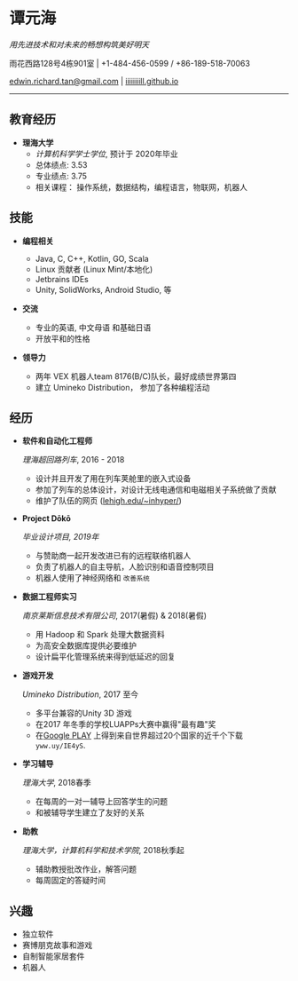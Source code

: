 谭元海
===============

*用先进技术和对未来的畅想构筑美好明天*  

雨花西路128号4栋901室 | +1-484-456-0599 / +86-189-518-70063 

edwin.richard.tan@gmail.com | [iiiiiiiill.github.io](https://iiiiiiiill.github.io) 

------------

## 教育经历

- **理海大学**
  - *计算机科学学士学位*, 预计于 2020年毕业
  - 总体绩点: 3.53 
  - 专业绩点: 3.75
  - 相关课程： 操作系统，数据结构，编程语言，物联网，机器人


## 技能

- **编程相关**
    -  Java, C, C++, Kotlin, GO, Scala
    -  Linux 贡献者 (Linux Mint/本地化)
    -  Jetbrains IDEs 
    -  Unity, SolidWorks, Android Studio, 等

- **交流**
  - 专业的英语, 中文母语 和基础日语
  - 开放平和的性格

- **领导力**
  - 两年 VEX 机器人team 8176(B/C)队长，最好成绩世界第四 
  - 建立 Umineko Distribution， 参加了各种编程活动 

经历
---------------

* **软件和自动化工程师** 

    *理海超回路列车*, 2016 - 2018

    - 设计并且开发了用在列车荚舱里的嵌入式设备
    - 参加了列车的总体设计，对设计无线电通信和电磁相关子系统做了贡献
    - 维护了队伍的网页 \([lehigh.edu/~inhyper/](www.lehigh.edu/~inhyper/))

* **Project Dōkō**

    *毕业设计项目,  2019年*

    * 与赞助商一起开发改进已有的远程联络机器人 
    * 负责了机器人的自主导航，人脸识别和语音控制项目
    * 机器人使用了神经网络和 `改善系统` 

* **数据工程师实习** 

    *南京莱斯信息技术有限公司*, 2017(暑假) & 2018(暑假)

    -   用 Hadoop 和 Spark 处理大数据资料
    -   为高安全数据库提供必要维护 
    -   设计扁平化管理系统来得到低延迟的回复 

* **游戏开发** 

    *Umineko Distribution*, 2017 至今

    -   多平台兼容的Unity 3D 游戏
    -   在2017 年冬季的学校LUAPPs大赛中赢得"最有趣"奖 
    -   在[Google PLAY](https://play.google.com/store/apps/details?id=com.UminekoDistribution.RemTheImmortal) 上得到来自世界超过20个国家的近千个下载`yww.uy/IE4yS`. 

* **学习辅导** 

    *理海大学*,  2018春季 

    -   在每周的一对一辅导上回答学生的问题
    -   和被辅导学生建立了友好的关系

* **助教**

    *理海大学，计算机科学和技术学院*, 2018秋季起

    -   辅助教授批改作业，解答问题
    -   每周固定的答疑时间


兴趣
---------

- 独立软件
- 赛博朋克故事和游戏
- 自制智能家居套件
- 机器人
